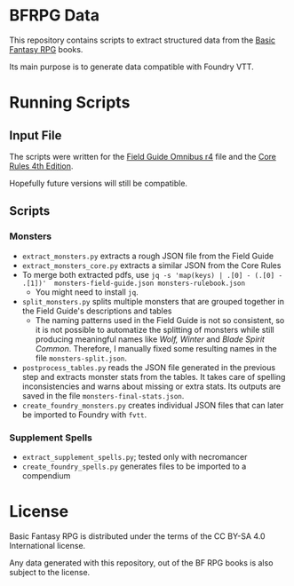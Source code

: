 # BFRPG Data

This repository contains scripts to extract structured data from the 
[Basic Fantasy RPG](https://basicfantasy.org/) books.

Its main purpose is to generate data compatible with Foundry VTT.

# Running Scripts

## Input File

The scripts were written for the [Field Guide Omnibus r4](https://basicfantasy.org/downloads.html) file and the [Core Rules 4th Edition](https://basicfantasy.org/downloads.html). 

Hopefully future versions will still be compatible.

## Scripts

### Monsters

- `extract_monsters.py` extracts a rough JSON file from the Field Guide
- `extract_monsters_core.py` extracts a similar JSON from the Core Rules
- To merge both extracted pdfs, use `jq -s 'map(keys) | .[0] - (.[0] - .[1])'  monsters-field-guide.json monsters-rulebook.json`
  - You might need to install `jq`.
- `split_monsters.py` splits multiple monsters that are grouped together in the Field Guide's descriptions and tables
  - The naming patterns used in the Field Guide is not so consistent, so it is not possible to automatize the splitting of monsters
    while still producing meaningful names like _Wolf, Winter_ and _Blade Spirit Common_. Therefore, I manually fixed some resulting 
    names in the file `monsters-split.json`.
- `postprocess_tables.py` reads the JSON file generated in the previous step and extracts monster stats from the tables.
  It takes care of spelling inconsistencies and warns about missing or extra stats. Its outputs are saved in the file `monsters-final-stats.json`.
- `create_foundry_monsters.py` creates individual JSON files that can later be imported to 
  Foundry with `fvtt`.

### Supplement Spells

- `extract_supplement_spells.py`; tested only with necromancer
- `create_foundry_spells.py` generates files to be imported to a compendium

# License

Basic Fantasy RPG is distributed under the terms of the CC BY-SA 4.0 
International license.

Any data generated with this repository, out of the BF RPG books is also 
subject to the license.